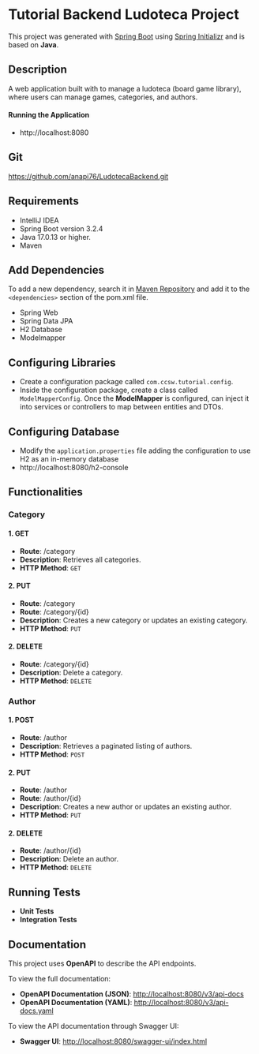 # Tutorial Backend Ludoteca Project

This project was generated with [Spring Boot](https://spring.io/projects/spring-boot)
using [Spring Initializr](https://start.spring.io/) and is
based on **Java**.

## Description

A web application built with to manage a ludoteca (board game library), where users can manage
games, categories, and authors.

#### Running the Application

- http://localhost:8080

## Git

https://github.com/anapi76/LudotecaBackend.git

## Requirements

- IntelliJ IDEA
- Spring Boot version 3.2.4
- Java 17.0.13 or higher.
- Maven

## Add Dependencies

To add a new dependency, search it in [Maven Repository](https://mvnrepository.com/) and add it to the `<dependencies>`
section of the pom.xml file.

- Spring Web
- Spring Data JPA
- H2 Database
- Modelmapper

## Configuring Libraries

- Create a configuration package called `com.ccsw.tutorial.config`.
- Inside the configuration package, create a class called `ModelMapperConfig`. Once the **ModelMapper** is configured,
  can inject it into services or controllers to map between entities and DTOs.

## Configuring Database

- Modify the `application.properties` file adding the configuration to use H2 as an in-memory database
- http://localhost:8080/h2-console

## Functionalities

### Category

#### 1. **GET**

- **Route**: /category
- **Description**: Retrieves all categories.
- **HTTP Method**: `GET`

#### 2. **PUT**

- **Route**: /category
- **Route**: /category/{id}
- **Description**: Creates a new category or updates an existing category.
- **HTTP Method**: `PUT`

#### 2. **DELETE**

- **Route**: /category/{id}
- **Description**: Delete a category.
- **HTTP Method**: `DELETE`

### Author

#### 1. **POST**

- **Route**: /author
- **Description**: Retrieves a paginated listing of authors.
- **HTTP Method**: `POST`

#### 2. **PUT**

- **Route**: /author
- **Route**: /author/{id}
- **Description**: Creates a new author or updates an existing author.
- **HTTP Method**: `PUT`

#### 2. **DELETE**

- **Route**: /author/{id}
- **Description**: Delete an author.
- **HTTP Method**: `DELETE`

## Running Tests

- **Unit Tests**
- **Integration Tests**

## Documentation

This project uses **OpenAPI** to describe the API endpoints.

To view the full documentation:

- **OpenAPI Documentation (JSON)**: [http://localhost:8080/v3/api-docs](http://localhost:8080/v3/api-docs)
- **OpenAPI Documentation (YAML)**: [http://localhost:8080/v3/api-docs.yaml](http://localhost:8080/v3/api-docs.yaml)

To view the API documentation through Swagger UI:

- **Swagger UI**: [http://localhost:8080/swagger-ui/index.html](http://localhost:8080/swagger-ui/index.html)
